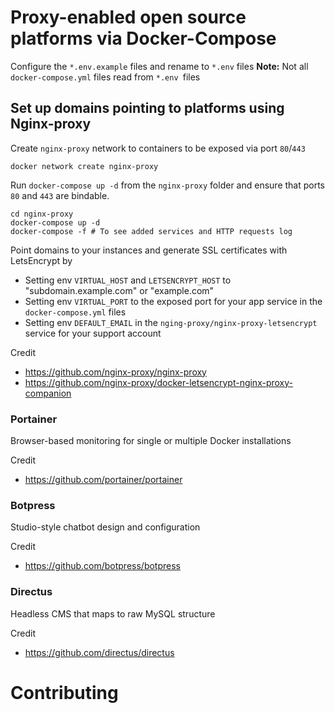 # Proxy-enabled open source platforms via Docker-Compose
Configure the `*.env.example` files and rename to `*.env` files
**Note:** Not all `docker-compose.yml` files read from `*.env `files 

## Set up domains pointing to platforms using Nginx-proxy
Create `nginx-proxy` network to containers to be exposed via port `80`/`443`
```
docker network create nginx-proxy
```

Run `docker-compose up -d` from the `nginx-proxy` folder and ensure that ports `80` and `443` are bindable.
```
cd nginx-proxy
docker-compose up -d
docker-compose -f # To see added services and HTTP requests log
```

Point domains to your instances and generate SSL certificates with LetsEncrypt by
- Setting env `VIRTUAL_HOST` and `LETSENCRYPT_HOST` to "subdomain.example.com" or "example.com"
- Setting env `VIRTUAL_PORT` to the exposed port for your app service in the `docker-compose.yml` files
- Setting env `DEFAULT_EMAIL` in the `nging-proxy/nginx-proxy-letsencrypt` service for your support account

Credit
- https://github.com/nginx-proxy/nginx-proxy
- https://github.com/nginx-proxy/docker-letsencrypt-nginx-proxy-companion

### Portainer
Browser-based monitoring for single or multiple Docker installations

Credit
- https://github.com/portainer/portainer

### Botpress
Studio-style chatbot design and configuration

Credit
- https://github.com/botpress/botpress

### Directus 
Headless CMS that maps to raw MySQL structure

Credit
- https://github.com/directus/directus

# Contributing
